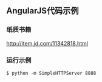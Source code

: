 ## AngularJS代码示例

### 纸质书籍

http://item.jd.com/11342818.html

### 运行示例

<code>$ python -m SimpleHTTPServer 8888</code>
